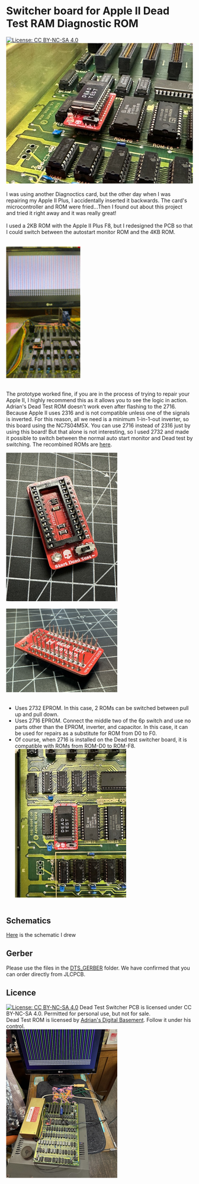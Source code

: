 # Switcher board for Apple II Dead Test RAM Diagnostic ROM
[![License: CC BY-NC-SA 4.0](https://img.shields.io/badge/License-CC%20BY--NC--SA%204.0-lightgrey.svg)](https://creativecommons.org/licenses/by-nc-sa/4.0/)
<br>
<img src="Pictures/IMG_8812.jpeg" width="520px"><BR><BR>
I was using another Diagnoctics card, but the other day when I was repairing my Apple II Plus, I accidentally inserted it backwards. The card's microcontroller and ROM were fried...Then I found out about this project and tried it right away and it was really great!<BR><BR>I used a 2KB ROM with the Apple II Plus F8, but I redesigned the PCB so that I could switch between the autostart monitor ROM and the 4KB ROM.<BR><BR>

<img src="Pictures/DTS11.gif" width="200px"><BR><BR>

The prototype worked fine, if you are in the process of trying to repair your Apple II, I highly recommend this as it allows you to see the logic in action. Adrian's Dead Test ROM doesn't work even after flashing to the 2716. Because Apple II uses 2316 and is not compatible unless one of the signals is inverted. For this reason, all we need is a minimum 1-in-1-out inverter, so this board using the NC7S04M5X. You can use 2716 instead of 2316 just by using this board! But that alone is not interesting, so I used 2732 and made it possible to switch between the normal auto start monitor and Dead test by switching. The recombined ROMs are [here](DeadTestSW_ROMS). 

<img src="Pictures/IMG_9268.jpeg" width="300px"><BR><BR>
<img src="Pictures/IMG_9269.jpeg" width="300px"><BR><BR>

- Uses 2732 EPROM. In this case, 2 ROMs can be switched between pull up and pull down.<BR>
- Uses 2716 EPROM. Connect the middle two of the 6p switch and use no parts other than the EPROM, inverter, and capacitor. In this case, it can be used for repairs as a substitute for ROM from D0 to F0.<BR>
- Of course, when 2716 is installed on the Dead test switcher board, it is compatible with ROMs from ROM-D0 to ROM-F8.<BR>
<img src="Pictures/IMG_8811.jpeg" width="300px"><BR><BR>
## Schematics

[Here](Dead_Test_Switcher_1.1a.pdf) is the schematic I drew

## Gerber

Please use the files in the [DTS_GERBER](DTS_GERBER) folder. We have confirmed that you can order directly from JLCPCB.

## Licence

[![License: CC BY-NC-SA 4.0](https://img.shields.io/badge/License-CC%20BY--NC--SA%204.0-lightgrey.svg)](https://creativecommons.org/licenses/by-nc-sa/4.0/)
Dead Test Switcher PCB is licensed under CC BY-NC-SA 4.0. Permitted for personal use, but not for sale.<BR>
Dead Test ROM is licensed by [Adrian's Digital Basement](https://adriansbasement.com). Follow it under his control.<BR>
<img src="Pictures/IMG_8808.jpeg" width="300px">



